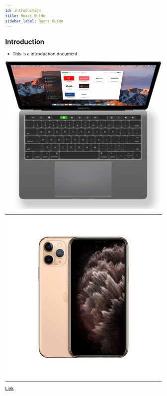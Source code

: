 ```yaml
---
id: introduction
title: React Guide
sidebar_label: React Guide
---
```


## Introduction

- This is a introduction document

![Mackbook Pro Image](/static/img/macbookpro.png)

---

![iPhone 11 Pro](./images/iphone11pro.jpg "Apple")

---

[Link](link)